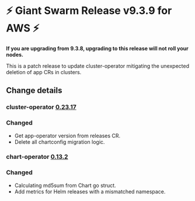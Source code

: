 # :zap: Giant Swarm Release v9.3.9 for AWS :zap:

**If you are upgrading from 9.3.8, upgrading to this release will not roll your nodes.**


This is a patch release to update cluster-operator mitigating the unexpected deletion of app CRs in clusters. 

## Change details


### cluster-operator [0.23.17](https://github.com/giantswarm/cluster-operator/blob/legacy/CHANGELOG.md#02317---2020-10-19)

### Changed

- Get app-operator version from releases CR. 
- Delete all chartconfig migration logic.

### chart-operator [0.13.2](https://github.com/giantswarm/chart-operator/blob/helm2/CHANGELOG.md#v0132-2020-06-23)

### Changed

- Calculating md5sum from Chart go struct.
- Add metrics for Helm releases with a mismatched namespace.
